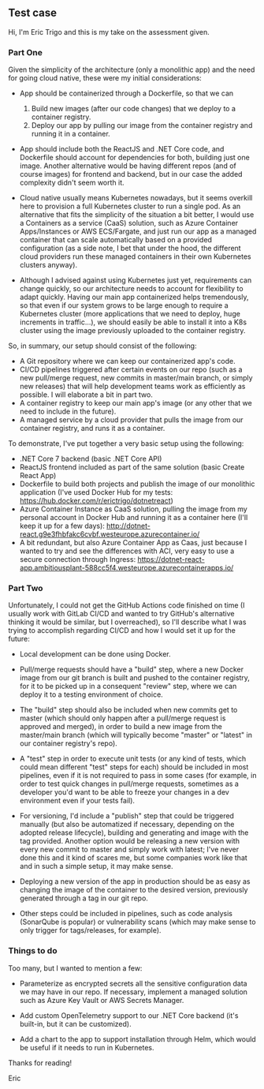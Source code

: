 ## Test case

Hi, I'm Eric Trigo and this is my take on the assessment given.

### Part One

Given the simplicity of the architecture (only a monolithic app) and the need for going cloud native, these were my initial considerations:

- App should be containerized through a Dockerfile, so that we can

  1. Build new images (after our code changes) that we deploy to a container registry.
  2. Deploy our app by pulling our image from the container registry and running it in a container.

- App should include both the ReactJS and .NET Core code, and Dockerfile should account for dependencies for both, building just one image. Another alternative would be having different repos (and of course images) for frontend and backend, but in our case the added complexity didn't seem worth it.

- Cloud native usually means Kubernetes nowadays, but it seems overkill here to provision a full Kubernetes cluster to run a single pod. As an alternative that fits the simplicity of the situation a bit better, I would use a Containers as a service (CaaS) solution, such as Azure Container Apps/Instances or AWS ECS/Fargate, and just run our app as a managed container that can scale automatically based on a provided configuration (as a side note, I bet that under the hood, the different cloud providers run these managed containers in their own Kubernetes clusters anyway).

- Although I advised against using Kubernetes just yet, requirements can change quickly, so our architecture needs to account for flexibility to adapt quickly. Having our main app containerized helps tremendously, so that even if our system grows to be large enough to require a Kubernetes cluster (more applications that we need to deploy, huge increments in traffic...), we should easily be able to install it into a K8s cluster using the image previously uploaded to the container registry.

So, in summary, our setup should consist of the following:

- A Git repository where we can keep our containerized app's code.
- CI/CD pipelines triggered after certain events on our repo (such as a new pull/merge request, new commits in master/main branch, or simply new releases) that will help development teams work as efficiently as possible. I will elaborate a bit in part two.
- A container registry to keep our main app's image (or any other that we need to include in the future).
- A managed service by a cloud provider that pulls the image from our container registry, and runs it as a container.

To demonstrate, I've put together a very basic setup using the following:

- .NET Core 7 backend (basic .NET Core API)
- ReactJS frontend included as part of the same solution (basic Create React App)
- Dockerfile to build both projects and publish the image of our monolithic application (I've used Docker Hub for my tests: https://hub.docker.com/r/erictrigo/dotnetreact)
- Azure Container Instance as CaaS solution, pulling the image from my personal account in Docker Hub and running it as a container here (I'll keep it up for a few days): http://dotnet-react.g9e3fhbfakc6cvbf.westeurope.azurecontainer.io/
- A bit redundant, but also Azure Container App as Caas, just because I wanted to try and see the differences with ACI, very easy to use a secure connection through Ingress: https://dotnet-react-app.ambitiousplant-588cc5f4.westeurope.azurecontainerapps.io/

### Part Two

Unfortunately, I could not get the GitHub Actions code finished on time (I usually work with GitLab CI/CD and wanted to try GitHub's alternative thinking it would be similar, but I overreached), so I'll describe what I was trying to accomplish regarding CI/CD and how I would set it up for the future:

- Local development can be done using Docker.

- Pull/merge requests should have a "build" step, where a new Docker image from our git branch is built and pushed to the container registry, for it to be picked up in a consequent "review" step, where we can deploy it to a testing environment of choice.

- The "build" step should also be included when new commits get to master (which should only happen after a pull/merge request is approved and merged), in order to build a new image from the master/main branch (which will typically become "master" or "latest" in our container registry's repo).

- A "test" step in order to execute unit tests (or any kind of tests, which could mean different "test" steps for each) should be included in most pipelines, even if it is not required to pass in some cases (for example, in order to test quick changes in pull/merge requests, sometimes as a developer you'd want to be able to freeze your changes in a dev environment even if your tests fail).

- For versioning, I'd include a "publish" step that could be triggered manually (but also be automatized if necessary, depending on the adopted release lifecycle), building and generating and image with the tag provided. Another option would be releasing a new version with every new commit to master and simply work with latest; I've never done this and it kind of scares me, but some companies work like that and in such a simple setup, it may make sense.

- Deploying a new version of the app in production should be as easy as changing the image of the container to the desired version, previously generated through a tag in our git repo.

- Other steps could be included in pipelines, such as code analysis (SonarQube is popular) or vulnerability scans (which may make sense to only trigger for tags/releases, for example).

### Things to do

Too many, but I wanted to mention a few:

- Parameterize as encrypted secrets all the sensitive configuration data we may have in our repo. If necessary, implement a managed solution such as Azure Key Vault or AWS Secrets Manager.

- Add custom OpenTelemetry support to our .NET Core backend (it's built-in, but it can be customized).

- Add a chart to the app to support installation through Helm, which would be useful if it needs to run in Kubernetes.

Thanks for reading!

Eric
